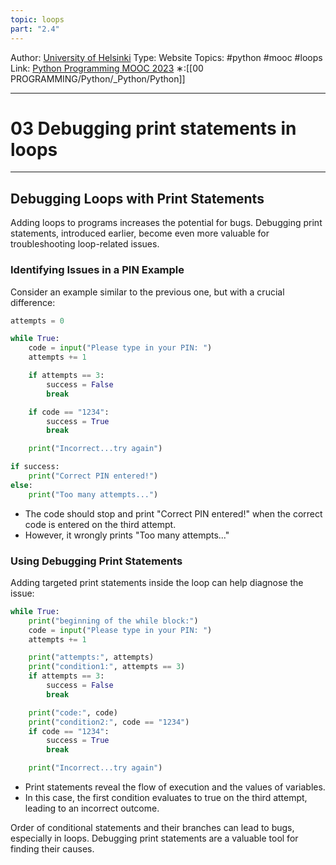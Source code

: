 ```yaml
---
topic: loops
part: "2.4"
---
```

Author: [University of Helsinki](https://programming-23.mooc.fi/)
Type: Website
Topics: #python #mooc #loops
Link: [Python Programming MOOC 2023](https://programming-23.mooc.fi/)
∗:[[00 PROGRAMMING/Python/_Python/Python]] 

---
# 03 Debugging print statements in loops

--- 
## Debugging Loops with Print Statements

Adding loops to programs increases the potential for bugs. Debugging print statements, introduced earlier, become even more valuable for troubleshooting loop-related issues.

### Identifying Issues in a PIN Example

Consider an example similar to the previous one, but with a crucial difference:

```python
attempts = 0

while True:
    code = input("Please type in your PIN: ")
    attempts += 1

    if attempts == 3:
        success = False
        break

    if code == "1234":
        success = True
        break

    print("Incorrect...try again")

if success:
    print("Correct PIN entered!")
else:
    print("Too many attempts...")
```

- The code should stop and print "Correct PIN entered!" when the correct code is entered on the third attempt.
- However, it wrongly prints "Too many attempts..."

### Using Debugging Print Statements

Adding targeted print statements inside the loop can help diagnose the issue:

```python
while True:
    print("beginning of the while block:")
    code = input("Please type in your PIN: ")
    attempts += 1

    print("attempts:", attempts)
    print("condition1:", attempts == 3)
    if attempts == 3:
        success = False
        break

    print("code:", code)
    print("condition2:", code == "1234")
    if code == "1234":
        success = True
        break

    print("Incorrect...try again")
```

- Print statements reveal the flow of execution and the values of variables.
- In this case, the first condition evaluates to true on the third attempt, leading to an incorrect outcome.

Order of conditional statements and their branches can lead to bugs, especially in loops. Debugging print statements are a valuable tool for finding their causes.
